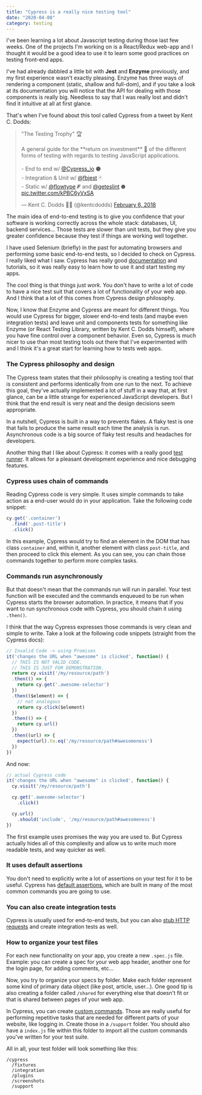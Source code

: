 ```yaml
---
title: "Cypress is a really nice testing tool"
date: "2020-04-08"
category: testing
---
```


I've been learning a lot about Javascript testing during those last few weeks. One of the projects I'm working on is a React/Redux web-app and I thought it would be a good idea to use it to learn some good practices on testing front-end apps.

I've had already dabbled a little bit with **Jest** and **Enzyme** previously, and my first experience wasn't exactly pleasing. Enzyme has three ways of rendering a component (static, shallow and full-dom), and if you take a look at its documentation you will notice that the API for dealing with those components is really big. Needless to say that I was really lost and didn't find it intuitive at all at first glance.

That's when I've found about this tool called Cypress from a tweet by Kent C. Dodds:

<div class="center">
<blockquote class="twitter-tweet"><p lang="en" dir="ltr">&quot;The Testing Trophy&quot; 🏆<br><br>A general guide for the **return on investment** 🤑 of the different forms of testing with regards to testing JavaScript applications.<br><br>- End to end w/ <a href="https://twitter.com/Cypress_io?ref_src=twsrc%5Etfw">@Cypress_io</a> ⚫️<br>- Integration &amp; Unit w/ <a href="https://twitter.com/fbjest?ref_src=twsrc%5Etfw">@fbjest</a> 🃏<br>- Static w/ <a href="https://twitter.com/flowtype?ref_src=twsrc%5Etfw">@flowtype</a> 𝙁 and <a href="https://twitter.com/geteslint?ref_src=twsrc%5Etfw">@geteslint</a> ⬣ <a href="https://t.co/kPBC6yVxSA">pic.twitter.com/kPBC6yVxSA</a></p>&mdash; Kent C. Dodds 🧑‍🚀 (@kentcdodds) <a href="https://twitter.com/kentcdodds/status/960723172591992832?ref_src=twsrc%5Etfw">February 6, 2018</a></blockquote>
</div>

The main idea of end-to-end testing is to give you confidence that your software is working correctly across the whole stack: databases, UI, backend services... Those tests are slower than unit tests, but they give you greater confidence because they test if things are working well together.

I have used Selenium (briefly) in the past for automating browsers and performing some basic end-to-end tests, so I decided to check on Cypress. I really liked what I saw. Cypress has really good [documentation](https://docs.cypress.io/guides/overview/why-cypress.html#In-a-nutshell) and tutorials, so it was really easy to learn how to use it and start testing my apps.

The cool thing is that things just *work*. You don't have to write a lot of code to have a nice test suit that covers a lot of functionality of your web app. And I think that a lot of this comes from Cypress design philosophy.

Now, I know that Enzyme and Cypress are meant for different things. You would use Cypress for bigger, slower end-to-end tests (and maybe even integration tests) and leave unit and components tests for something like Enzyme (or React Testing Library, written by Kent C. Dodds himself), where you have fine control over a component behavior. Even so, Cypress is much nicer to use than most testing tools out there that I've experimented with and I think it's a great start for learning how to tests web apps.

### The Cypress philosophy and design

The Cypress team states that their philosophy is creating a testing tool that is consistent and performs identically from one run to the next. To achieve this goal, they've actually implemented a lot of stuff in a way that, at first glance, can be a little strange for experienced JavaScript developers. But I think that the end result is very neat and the design decisions seem appropriate.

In a nutshell, Cypress is built in a way to prevents flakes. A flaky test is one that fails to produce the same result each time the analysis is run. Asynchronous code is a big source of flaky test results and headaches for developers.

Another thing that I like about Cypress: it comes with a really good [test runner](https://docs.cypress.io/guides/core-concepts/test-runner.html#Overview). It allows for a pleasant development experience and nice debugging features. 

### Cypress uses chain of commands

Reading Cypress code is very simple. It uses simple commands to take action as a end-user would do in your application. Take the following code snippet:

```javascript
cy.get('.container')
  .find('.post-title')
  .click()
```

In this example, Cypress would try to find an element in the DOM that has class `container` and, within it, another element with class `post-title`, and then proceed to click this element. As you can see, you can chain those commands together to perform more complex tasks.

### Commands run asynchronously

But that doesn't mean that the commands run will run in parallel. Your test function will be executed and the commands enqueued to be run when Cypress starts the browser automation. In practice, it means that if you want to run synchronous code with Cypress, you should chain it using `.then()`. 

I think that the way Cypress expresses those commands is very clean and simple to write. Take a look at the following code snippets (straight from the Cypress docs):

```javascript
// Invalid Code -> using Promises
it('changes the URL when "awesome" is clicked', function() {
  // THIS IS NOT VALID CODE.
  // THIS IS JUST FOR DEMONSTRATION.
  return cy.visit('/my/resource/path')
  .then(() => {
    return cy.get('.awesome-selector')
  })
  .then(($element) => {
    // not analogous
    return cy.click($element)
  })
  .then(() => {
    return cy.url()
  })
  .then((url) => {
    expect(url).to.eq('/my/resource/path#awesomeness')
  })
})
```

And now:

```javascript
// actual Cypress code
it('changes the URL when "awesome" is clicked', function() {
  cy.visit('/my/resource/path')

  cy.get('.awesome-selector')
    .click()

  cy.url()
    .should('include', '/my/resource/path#awesomeness')
})
```

The first example uses promises the way you are used to. But Cypress actually hides all of this complexity and allow us to write much more readable tests, and way quicker as well.

### It uses default assertions

You don't need to explicitly write a lot of assertions on your test for it to be useful. Cypress has [default assertions](https://docs.cypress.io/guides/core-concepts/introduction-to-cypress.html#Default-Assertions), which are built in many of the most common commands you are going to use.

### You can also create integration tests

Cypress is usually used for end-to-end tests, but you can also [stub HTTP requests](https://docs.cypress.io/guides/guides/network-requests.html#Testing-Strategies) and create integration tests as well. 

### How to organize your test files
For each new functionality on your app, you create a new `.spec.js` file. Example: you can create a spec for your web app header, another one for the login page, for adding comments, etc...

Now, you try to organize your specs by folder. Make each folder represent some kind of primary data object (like post, article, user...). One good tip is also creating a folder called `/shared` for everything else that doesn't fit or that is shared between pages of your web app.

In Cypress, you can create [custom commands](https://docs.cypress.io/api/cypress-api/custom-commands.html). Those are really useful for performing repetitive tasks that are needed for different parts of your website, like logging in. Create those in a `/support` folder. You should also have a `index.js` file within this folder to import all the custom commands you've written for your test suite. 

All in all, your test folder will look something like this:

```
/cypress
  /fixtures
  /integration
  /plugins
  /screenshots
  /support
```